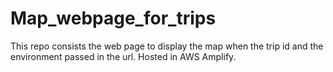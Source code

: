 # Map_webpage_for_trips
This repo consists the web page to display the map when the trip id and the environment passed in the url.
Hosted in AWS Amplify.
